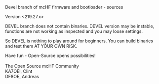 Devel branch of mcHF firmware and bootloader - sources


Version <219.27.x>

DEVEL branch does not contain binaries. DEVEL version may be instable,
functions are not working as inspected and you may loose settings.

So DEVEL is nothing to play around for beginners. You can build
binaries and test them AT YOUR OWN RISK.

Have fun - Open-Source opens possibilities!
<br><br>
The Open Source mcHF Community<br>
KA7OEI, Clint<br>
DF8OE, Andreas
